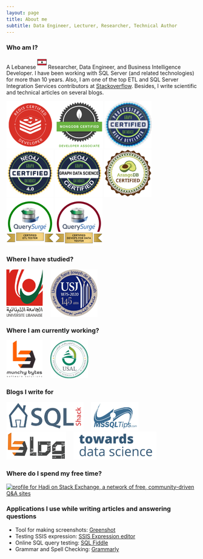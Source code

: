```yaml
---
layout: page
title: About me
subtitle: Data Engineer, Lecturer, Researcher, Technical Author
---
```


### Who am I?

A Lebanese <sup><a href="https://en.wikipedia.org/wiki/Lebanon"><img src="/assets/img/aboutme/icon-lb.png" height="24pt" width="24pt"/></a></sup> Researcher, Data Engineer, and Business Intelligence Developer.
I have been working with SQL Server (and related technologies) for more than 10 years. Also, I am one of the top ETL and SQL Server Integration Services contributors at [Stackoverflow](https://stackoverflow.com/users/7031230/hadi). Besides, I write scientific and technical articles on several blogs.

<img title="Redis Certified Developer" src= "/assets/badges/Redis-Certified-Developer.png" height="125pt"><img title="MongoDB Certified Developer Associate" src= "/assets/img/aboutme/university-badges-dev-lockup.png" height="125pt"> <img title="Neo4j Certified Professional"  src= "/assets/badges/Neo4jCP.jpeg" height="125pt"> <img title="Neo4j 4.0 Certified" src= "/assets/badges/Neo4j4.jpg" height="125pt"> <img title="Neo4j Graph Data Science Certified" src= "/assets/badges/Neo4j_GDS.png" height="125pt"> <img title="ArangoDB Certified Professional" src= "/assets/badges/arangodb-certified.png" height="125pt"> <img title="QuerySurge Certified ETL Tester" src= "/assets/badges/certified-etl-tester.png" height="125pt"> <img title="QuerySurge Certified DevOps for Data Tester" src= "/assets/badges/certified-devops-for-data-tester.png" height="125pt">

### Where I have studied?

<a href="https://ul.edu.lb"><img  src= "/assets/img/aboutme/lu.png" height="125pt"></a>&nbsp;&nbsp;&nbsp;&nbsp;&nbsp;<a href="https://usj.edu.lb"><img src= "/assets/img/aboutme/usj.jpg" height="125pt"></a>

### Where I am currently working?

<a href ="https://munchybytes.com"><img  src= "/assets/img/aboutme/munchybytes_wb2.png" height="100pt"></a>&nbsp;&nbsp;&nbsp;&nbsp;&nbsp;<a href="https://www.usal.edu.lb/"><img src= "/assets/img/aboutme/usal3.jpg" height="100pt"></a>

### Blogs I write for

<a href="https://www.sqlshack.com/author/hadi/"><img src= "/assets/img/aboutme/sqlshack.png" height="75pt"></a>&nbsp;&nbsp;&nbsp;&nbsp;&nbsp;<a href="https://www.mssqltips.com/sqlserverauthor/412/hadi-fadlallah/"><img src= "/assets/img/aboutme/mssql_logo.jpg" height="75pt"></a>&nbsp;&nbsp;&nbsp;&nbsp;&nbsp;<a href="https://medium.com/munchy-bytes"><img src= "/assets/img/aboutme/techblog.png" height="75pt"></a>&nbsp;&nbsp;&nbsp;&nbsp;&nbsp;<a href="http://towardsdatascience.com/@hadi-fadlullah"><img src= "/assets/img/aboutme/tds.png" height="75pt"></a>

### Where do I spend my free time?

<a href="https://stackexchange.com/users/9455902/hadi?tab=accounts"><img src="https://stackexchange.com/users/flair/9455902.png?theme=clean" width="233" height="65" alt="profile for Hadi on Stack Exchange, a network of free, community-driven Q&amp;A sites" title="profile for Hadi on Stack Exchange, a network of free, community-driven Q&amp;A sites"></a>

### Applications I use while writing articles and answering questions

- Tool for making screenshots: [Greenshot](https://getgreenshot.org/)
- Testing SSIS expression: [SSIS Expression editor](https://github.com/sqlgreen/SSIS-Expression-Editor)
- Online SQL query testing: [SQL Fiddle](http://sqlfiddle.com/)
- Grammar and Spell Checking: [Grammarly](https://grammarly.com/)
